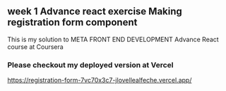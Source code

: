 ## week 1 Advance react exercise Making registration form component

This is my solution to META FRONT END DEVELOPMENT 
Advance React course at Coursera

### Please checkout my deployed version at Vercel

https://registration-form-7vc70x3c7-jlovellealfeche.vercel.app/